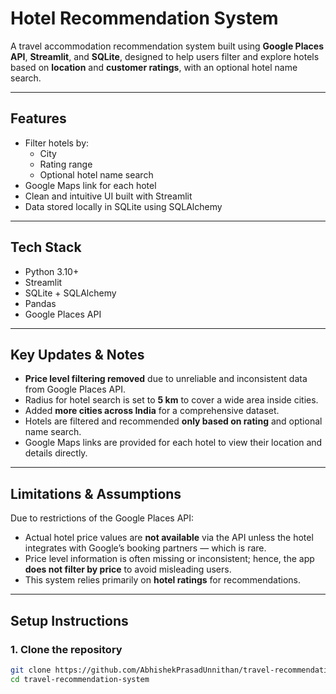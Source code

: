# Hotel Recommendation System

A travel accommodation recommendation system built using **Google Places API**, **Streamlit**, and **SQLite**, designed to help users filter and explore hotels based on **location** and **customer ratings**, with an optional hotel name search.

---

## Features

- Filter hotels by:
  - City
  - Rating range
  - Optional hotel name search
- Google Maps link for each hotel
- Clean and intuitive UI built with Streamlit
- Data stored locally in SQLite using SQLAlchemy

---

## Tech Stack

- Python 3.10+
- Streamlit
- SQLite + SQLAlchemy
- Pandas
- Google Places API

---

## Key Updates & Notes

- **Price level filtering removed** due to unreliable and inconsistent data from Google Places API.
- Radius for hotel search is set to **5 km** to cover a wide area inside cities.
- Added **more cities across India** for a comprehensive dataset.
- Hotels are filtered and recommended **only based on rating** and optional name search.
- Google Maps links are provided for each hotel to view their location and details directly.

---

## Limitations & Assumptions

Due to restrictions of the Google Places API:

- Actual hotel price values are **not available** via the API unless the hotel integrates with Google’s booking partners — which is rare.
- Price level information is often missing or inconsistent; hence, the app **does not filter by price** to avoid misleading users.
- This system relies primarily on **hotel ratings** for recommendations.

---

## Setup Instructions

### 1. Clone the repository

```bash
git clone https://github.com/AbhishekPrasadUnnithan/travel-recommendation-system.git
cd travel-recommendation-system
